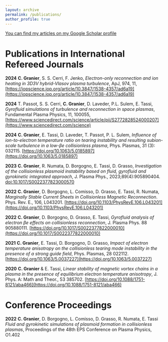 ```yaml
---
layout: archive
permalink: /publications/
author_profile: true
---
```


[You can find my articles on my Google Scholar profile](https://scholar.google.com/citations?hl=en&user=pOJJVcgAAAAJ)

Publications in International Refereed Journals
======

**2024**  **C. Granier**, S. S. Cerri, F. Jenko, *Electron-only reconnection and ion heating in 3D3V hybrid-Vlasov plasma turbulence*, ApJ, 974, 11, [https://iopscience.iop.org/article/10.3847/1538-4357/ad6a19](https://iopscience.iop.org/article/10.3847/1538-4357/ad6a19)

**2024**   T. Passot, S. S. Cerri, **C. Granier**, D. Laveder, P.L. Sulem, E. Tassi, *Gyrofluid simulations of turbulence and reconnection in space plasmas*, Fundamental Plasma Physics, 11, 100055, [https://www.sciencedirect.com/science/article/pii/S2772828524000207](https://www.sciencedirect.com/science)

**2024**   **C. Granier**,  E. Tassi, D. Laveder, T. Passot, P. L. Sulem,  *Influence of ion-to-electron temperature ratio on tearing instability and resulting subion-scale turbulence in a low-βe collisionless plasma*, Phys. Plasmas, 31 (3): 032115. [https://doi.org/10.1063/5.0185897](https://doi.org/10.1063/5.0185897)

**2023**   	**C. Granier**, R. Numata, D. Borgogno, E. Tassi, D. Grasso, *Investigation of the collisionless plasmoid instability based on fluid, gyrofluid and gyrokinetic integrated approach*, J. Plasma Phys., 2023;89(4):905890404. [doi:10.1017/S0022377823000570](https://www.cambridge.org/core/journals/journal-of-plasma-physics/article/investigation-of-the-collisionless-plasmoid-instability-based-on-gyrofluid-and-gyrokinetic-integrated-approach/FA4C1608FB4E452F3277F3C785E085FB)

**2022** 	  **C. Granier**, D. Borgogno, L. Comisso, D. Grasso, E. Tassi, R. Numata, *Marginally Stable Current Sheets in Collisionless Magnetic Reconnection*. Phys. Rev. E., 106, L043201. [https://doi.org/10.1103/PhysRevE.106.L043201](https://doi.org/10.1103/PhysRevE.106.L043201)

**2022**     	**C. Granier**, D. Borgogno, D. Grasso, E. Tassi, *Gyrofluid analysis of electron βe effects on collisionless reconnection*, J. Plasma Phys. 88 905880111. [https://doi.org/10.1017/S0022377822000010](https://doi.org/10.1017/S0022377822000010)

**2021**  		**C. Granier**, E. Tassi, D. Borgogno, D. Grasso, *Impact of electron temperature anisotropy on the collisionless tearing mode instability in the presence of a strong guide field*, Phys. Plasmas, 28 022112. [https://doi.org/10.1063/5.0037227](https://doi.org/10.1063/5.0037227)

**2020**     	**C. Granier** & E. Tassi, *Linear stability of magnetic vortex chains in a plasma in the presence of equilibrium electron temperature anisotropy*, J. Phys. A: Math and Theor., 53 385702. [https://doi.org/10.1088/1751-8121/aba466](https://doi.org/10.1088/1751-8121/aba466)

Conference Proceedings
======
**2022**   	**C. Granier**, D. Borgogno, L. Comisso, D. Grasso, R. Numata, E. Tassi *Fluid and gyrokinetic simulations of plasmoid formation in collisionless plasmas*, Proceedings of the 48th EPS Conference on Plasma Physics, O1.402

<!--
{% if author.googlescholar %}
{% endif %}

{% include base_path %}

{% for post in site.publications reversed %}
  {% include archive-single.html %}
{% endfor %}
-->
